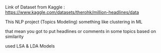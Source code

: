 Link of Dataset from Kaggle : https://www.kaggle.com/datasets/therohk/million-headlines/data

This NLP project (Topics Modeling)
something like clustering in ML

that mean you got to put headlines or comments in some topics based on similarity

used LSA & LDA Models
